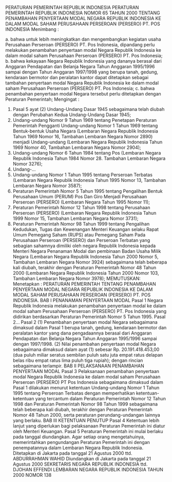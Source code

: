  PERATURAN PEMERINTAH REPUBLIK INDONESIA PERATURAN PEMERINTAH REPUBLIK INDONESIA NOMOR 65 TAHUN 2000 TENTANG PENAMBAHAN PENYERTAAN MODAL NEGARA REPUBLIK INDONESIA KE DALAM MODAL SAHAM PERUSAHAAN PERSEROAN (PERSERO) PT. POS INDONESIA
Menimbang :

a. bahwa untuk lebih meningkatkan dan mengembangkan kegiatan usaha Perusahaan Perseroan (PERSERO) PT. Pos Indonesia, dipandang perlu melakukan penambahan penyertaan modal Negara Republik Indonesia ke dalam modal saham Perusahaan Perseroan (PERSERO) PT. Pos Indonesia;
b. bahwa kekayaan Negara Republik Indonesia yang dananya berasal dari Anggaran Pendapatan dan Belanja Negara Tahun Anggaran 1995/1996 sampai dengan Tahun Anggaran 1997/1998 yang berupa tanah, gedung, kendaraan bermotor dan peralatan kantor dapat ditetapkan sebagai tambahan penyertaan modal Negara Republik Indonesia ke dalam modal saham Perusahaan Perseroan (PERSERO) PT. Pos Indonesia;
c. bahwa penambahan penyertaan modal Negara tersebut perlu ditetapkan dengan Peraturan Pemerintah;
Mengingat :

1. Pasal 5 ayat (2) Undang-Undang Dasar 1945 sebagaimana telah diubah dengan Perubahan Kedua Undang-Undang Dasar 1945;
2. Undang-undang Nomor 9 Tahun 1969 tentang Penetapan Peraturan Pemerintah Pengganti Undang-undang Nomor 1 Tahun 1969 tentang Bentuk-bentuk Usaha Negara (Lembaran Negara Republik Indonesia Tahun 1969 Nomor 16, Tambahan Lembaran Negara Nomor 2890) menjadi Undang-undang (Lembaran Negara Republik Indonesia Tahun 1969 Nomor 40, Tambahan Lembaran Negara Nomor 2904);
3. Undang-undang Nomor 6 Tahun 1984 tentang Pos (Lembaran Negara Republik Indonesia Tahun 1984 Nomor 28. Tambahan Lembaran Negara Nomor 3276);
4. Undang-...
4. Undang-undang Nomor 1 Tahun 1995 tentang Perseroan Terbatas (Lembaran Negara Republik Indonesia Tahun 1995 Nomor 13, Tambahan Lembaran Negara Nomor 3587);
5. Peraturan Pemerintah Nomor 5 Tahun 1995 tentang Pengalihan Bentuk Perusahaan Umum (PERUM) Pos Dan Giro Menjadi Perusahaan Perseroan (PERSERO) (Lembaran Negara Tahun 1995 Nomor 11);
6. Peraturan Pemerintah Nomor 12 Tahun 1998 tentang Perusahaan Perseroan (PERSERO) (Lembaran Negara Republik Indonesia Tahun 1999 Nomor 15, Tambahan Lembaran Negara Nomor 3731);
7. Peraturan Pemerintah Nomor 98 Tahun 1999 tentang Pengalihan Kedudukan, Tugas dan Kewenangan Menteri Keuangan selaku Rapat Umum Pemegang Saham (RUPS) atau Pemegang Saham Pada Perusahaan Perseroan (PERSERO) dan Perseroan Terbatan yang sebagian sahamnya dimiliki oleh negara Republik Indonesia kepada Menteri Negara Penanaman Modal dan pembinaan Badan Usaha Milik Negara (Lembaran Negara Republik Indonesia Tahun 2000 Nomor 5, Tambahan Lembaran Negara Nomor 3924) sebagaimana telah beberapa kali diubah, terakhir dengan Peraturan Pemerintah Nomor 48 Tahun 2000 (Lembaran Negara Republik Indonesia Tahun 2000 Nomor 103, Tambahan Lembaran Negara Nomor 3978);
MEMUTUSKAN:
 Menetapkan : PERATURAN PEMERINTAH TENTANG PENAMBAHAN PENYERTAAN MODAL NEGARA REPUBLIK INDONESIA KE DALAM MODAL SAHAM PERUSAHAAN PERSEROAN (PERSERO) PT. POS INDONESIA.
BAB I PENANAMAN PENYERTAAN MODAL
Pasal 1
Negara Republik Indonesia melakukan penambahan penyertaan modal ke dalam modal saham Perusahaan Perseroan (PERSERO) PT. Pos Indonesia yang didirikan berdasarkan Peraturan Pemerintah Nomor 5 Tahun 1995. Pasal 2...
Pasal 2
(1) Penambahan penyertaan modal Negara sebagaimana dimaksud dalam Pasal 1 berupa tanah, gedung, kendaraan bermotor dan peralatan kantor yang dana pengadaannya berasal dari Anggaran Pendapatan dan Belanja Negara Tahun Anggaran 1995/1996 sampai dengan 1997/1998.
(2) Nilai penambahan penyertaan modal Negara sebagaimana dimaksud dalam ayat (1) sebesar Rp. 20.191.418.453,00 (dua puluh miliar seratus sembilan puluh satu juta empat ratus delapan belas ribu empat ratus lima puluh tiga rupiah); dengan rincian sebagaimana terlampir.
BAB II PELAKSANAAN PENAMBAHAN PENYERTAAN MODAL
Pasal 3
Pelaksanaan penambahan penyertaan modal Negara Republik Indonesia ke dalam modal saham Perusahaan Perseroan (PERSERO) PT Pos Indonesia sebagaimana dimaksud dalam Pasal 1 dilakukan menurut ketentuan Undang-undang Nomor 1 Tahun 1995 tentang Perseroan Terbatas dengan memperhatikan ketentuan-ketentuan yang tercantum dalam Peraturan Pemerintah Nomor 12 Tahun 1998 dan Peraturan Pemerintah Nomor 98 Tahun 1999 sebagaimana telah beberapa kali diubah, terakhir dengan Peraturan Pemerintah Nomor 48 Tahun 2000, serta peraturan perundang-undangan lainnya yang berlaku.
BAB III KETENTUAN PENUTUP
Pasal 4
Ketentuan lebih lanjut yang diperlukan bagi pelaksanaan Peraturan Pemerintah ini diatur oleh Menteri Keuangan.
Pasal 5
Peraturan Pemerintah ini mulai berlaku pada tanggal diundangkan.
Agar setiap orang mengetahuinya, memerintahkan pengundangan Peraturan Pemerintah ini dengan penempatannya dalam Lembaran Negara Republik Indonesia. Ditetapkan di Jakarta pada tanggal 21 Agustus 2000 ttd. ABDURRAHMAN WAHID Diundangkan di Jakarta pada tanggal 21 Agustus 2000 SEKRETARIS NEGARA REPUBLIK INDONESIA ttd. DJOHAN EFFENDI LEMBARAN NEGARA REPUBLIK INDONESIA TAHUN 2000 NOMOR 138